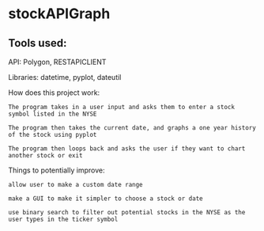 # stockAPIGraph

## Tools used:

API: Polygon, RESTAPICLIENT

Libraries: datetime, pyplot, dateutil

How does this project work:

	The program takes in a user input and asks them to enter a stock symbol listed in the NYSE

	The program then takes the current date, and graphs a one year history of the stock using pyplot

	The program then loops back and asks the user if they want to chart another stock or exit

Things to potentially improve:

	allow user to make a custom date range

	make a GUI to make it simpler to choose a stock or date

	use binary search to filter out potential stocks in the NYSE as the user types in the ticker symbol
 	
